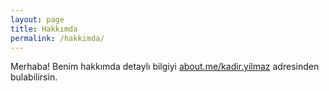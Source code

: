 ```yaml
---
layout: page
title: Hakkımda
permalink: /hakkimda/
---
```


Merhaba!
Benim hakkımda detaylı bilgiyi [about.me/kadir.yilmaz](https://about.me/kadir.yilmaz) adresinden bulabilirsin.